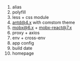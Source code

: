 1. alias
2. polyfill
3. less + css module
4. antd@4.x with comstom theme
5. mobx@6.x + mobx-react@7.x
6. proxy + axios
7. env + cross-env
8. app config
9. build date
10. homepage
